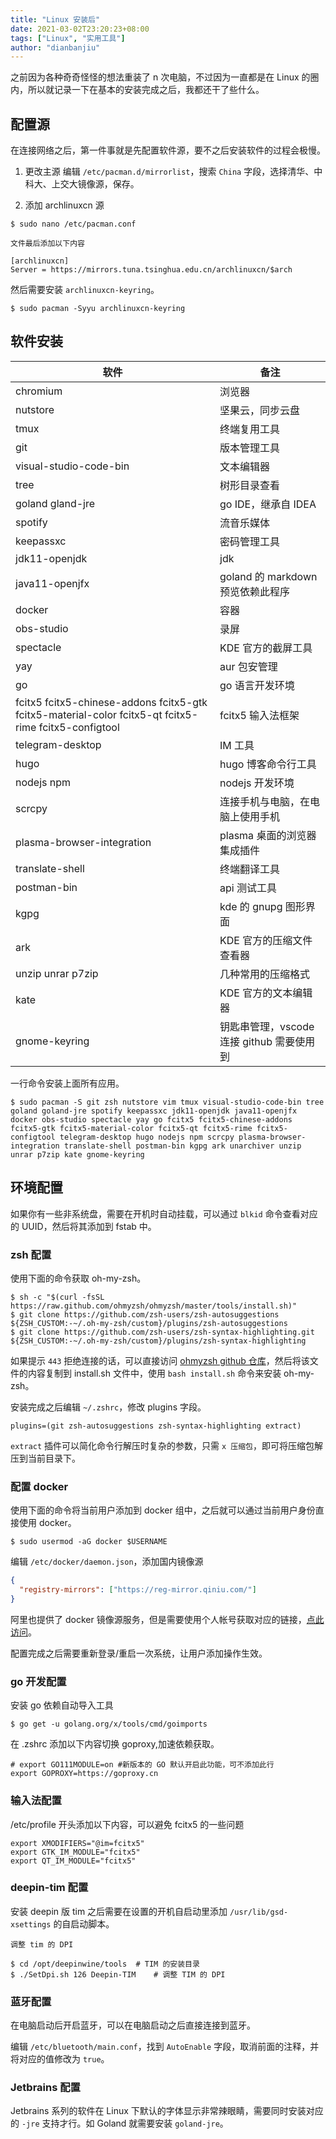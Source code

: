 ```yaml
---
title: "Linux 安装后"
date: 2021-03-02T23:20:23+08:00
tags: ["Linux", "实用工具"]
author: "dianbanjiu"
---
```


之前因为各种奇奇怪怪的想法重装了 n 次电脑，不过因为一直都是在 Linux 的圈内，所以就记录一下在基本的安装完成之后，我都还干了些什么。

## 配置源

在连接网络之后，第一件事就是先配置软件源，要不之后安装软件的过程会极慢。

1. 更改主源
编辑 `/etc/pacman.d/mirrorlist`，搜索 `China` 字段，选择清华、中科大、上交大镜像源，保存。

2. 添加 archlinuxcn 源

```shell
$ sudo nano /etc/pacman.conf

文件最后添加以下内容

[archlinuxcn]
Server = https://mirrors.tuna.tsinghua.edu.cn/archlinuxcn/$arch
```

然后需要安装 `archlinuxcn-keyring`。

```shell
$ sudo pacman -Syyu archlinuxcn-keyring
```

## 软件安装

| 软件                                                                                | 备注                              |
| ----------------------------------------------------------------------------------- | --------------------------------- |
| chromium                                                                   | 浏览器                            |
| nutstore                                                                            | 坚果云，同步云盘                  |
| tmux                                                                                | 终端复用工具                      |
|git | 版本管理工具|
| visual-studio-code-bin                                                              | 文本编辑器                        |
| tree                                                                                | 树形目录查看                      |
| goland gland-jre                                                                              | go IDE，继承自 IDEA               |
| spotify                                                                             | 流音乐媒体                        |
| keepassxc                                                                           | 密码管理工具                      |
| jdk11-openjdk                                                                       | jdk                               |
| java11-openjfx                                                                      | goland 的 markdown 预览依赖此程序 |
| docker                                                                              | 容器                              |
| obs-studio                                                                          | 录屏                              |
| spectacle                                                                           | KDE 官方的截屏工具                              |
| yay                                                                                 | aur 包安管理                      |
| go                                                                                  | go 语言开发环境                           |
| fcitx5 fcitx5-chinese-addons fcitx5-gtk fcitx5-material-color fcitx5-qt fcitx5-rime fcitx5-configtool | fcitx5 输入法框架                 |
| telegram-desktop                                                                    | IM 工具                           |
| hugo                                                                                | hugo 博客命令行工具               |
| nodejs npm                                                                          | nodejs 开发环境
| scrcpy                                                                              | 连接手机与电脑，在电脑上使用手机                          |
| plasma-browser-integration                                                          | plasma 桌面的浏览器集成插件       |
| translate-shell                                                                     | 终端翻译工具                      |
| postman-bin                                                                             | api 测试工具                      |
| kgpg                                                                                | kde 的 gnupg 图形界面             |
|ark|KDE 官方的压缩文件查看器|
|unzip unrar p7zip| 几种常用的压缩格式|
|kate|KDE 官方的文本编辑器|
|gnome-keyring|钥匙串管理，vscode 连接 github 需要使用到|

一行命令安装上面所有应用。  
```shell
$ sudo pacman -S git zsh nutstore vim tmux visual-studio-code-bin tree goland goland-jre spotify keepassxc jdk11-openjdk java11-openjfx docker obs-studio spectacle yay go fcitx5 fcitx5-chinese-addons fcitx5-gtk fcitx5-material-color fcitx5-qt fcitx5-rime fcitx5-configtool telegram-desktop hugo nodejs npm scrcpy plasma-browser-integration translate-shell postman-bin kgpg ark unarchiver unzip unrar p7zip kate gnome-keyring
```

## 环境配置

如果你有一些非系统盘，需要在开机时自动挂载，可以通过 `blkid` 命令查看对应的 UUID，然后将其添加到 fstab 中。

### zsh 配置

使用下面的命令获取 oh-my-zsh。

```shell
$ sh -c "$(curl -fsSL https://raw.github.com/ohmyzsh/ohmyzsh/master/tools/install.sh)"
$ git clone https://github.com/zsh-users/zsh-autosuggestions ${ZSH_CUSTOM:-~/.oh-my-zsh/custom}/plugins/zsh-autosuggestions
$ git clone https://github.com/zsh-users/zsh-syntax-highlighting.git ${ZSH_CUSTOM:-~/.oh-my-zsh/custom}/plugins/zsh-syntax-highlighting
```

如果提示 `443` 拒绝连接的话，可以直接访问 [ohmyzsh github 仓库](https://github.com/ohmyzsh/ohmyzsh/blob/master/tools/install.sh)，然后将该文件的内容复制到 install.sh 文件中，使用 `bash install.sh` 命令来安装 oh-my-zsh。

安装完成之后编辑 `~/.zshrc`，修改 plugins 字段。

```shell
plugins=(git zsh-autosuggestions zsh-syntax-highlighting extract)
```

`extract` 插件可以简化命令行解压时复杂的参数，只需 `x 压缩包`，即可将压缩包解压到当前目录下。  

### 配置 docker

使用下面的命令将当前用户添加到 docker 组中，之后就可以通过当前用户身份直接使用 docker。

```
$ sudo usermod -aG docker $USERNAME
```

编辑 `/etc/docker/daemon.json`，添加国内镜像源

```json
{
  "registry-mirrors": ["https://reg-mirror.qiniu.com/"]
}
```

阿里也提供了 docker 镜像源服务，但是需要使用个人帐号获取对应的链接，[点此访问](https://cr.console.aliyun.com/cn-hangzhou/instances/mirrors)。

配置完成之后需要重新登录/重启一次系统，让用户添加操作生效。

### go 开发配置

安装 go 依赖自动导入工具

```shell
$ go get -u golang.org/x/tools/cmd/goimports
```

在 .zshrc 添加以下内容切换 goproxy,加速依赖获取。

```shell
# export GO111MODULE=on #新版本的 GO 默认开启此功能，可不添加此行
export GOPROXY=https://goproxy.cn
```

### 输入法配置

/etc/profile 开头添加以下内容，可以避免 fcitx5 的一些问题

```shell
export XMODIFIERS="@im=fcitx5"
export GTK_IM_MODULE="fcitx5"
export QT_IM_MODULE="fcitx5"
```

### deepin-tim 配置

安装 deepin 版 tim 之后需要在设置的开机自启动里添加 `/usr/lib/gsd-xsettings` 的自启动脚本。

```shell
调整 tim 的 DPI

$ cd /opt/deepinwine/tools  # TIM 的安装目录
$ ./SetDpi.sh 126 Deepin-TIM    # 调整 TIM 的 DPI
```

### 蓝牙配置

在电脑启动后开启蓝牙，可以在电脑启动之后直接连接到蓝牙。

编辑 `/etc/bluetooth/main.conf`，找到 `AutoEnable` 字段，取消前面的注释，并将对应的值修改为 `true`。


### Jetbrains 配置
Jetbrains 系列的软件在 Linux 下默认的字体显示非常辣眼睛，需要同时安装对应的 `-jre` 支持才行。如 Goland 就需要安装 `goland-jre`。  